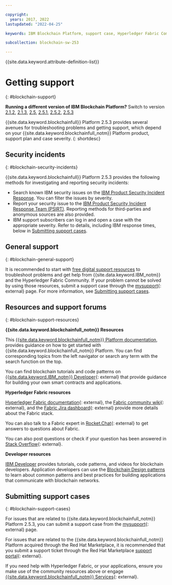 ```yaml
---

copyright:
  years: 2017, 2022
lastupdated: "2022-04-25"

keywords: IBM Blockchain Platform, support case, Hyperledger Fabric Community, Cloud tickets, Rocket Chat, dWAnswers, multicloud

subcollection: blockchain-sw-253

---
```


{{site.data.keyword.attribute-definition-list}}



# Getting support
{: #blockchain-support}

<p>
<strong>Running a different version of IBM Blockchain Platform?</strong> Switch to version
<a href="/docs/blockchain-sw?topic=blockchain-sw-blockchain-support">2.1.2</a>,
<a href="/docs/blockchain-sw-213?topic=blockchain-sw-213-blockchain-support">2.1.3</a>,
<a href="/docs/blockchain-sw-25?topic=blockchain-sw-25-blockchain-support">2.5</a>,
<a href="/docs/blockchain-sw-251?topic=blockchain-sw-251-blockchain-support">2.5.1</a>,
<a href="/docs/blockchain-sw-252?topic=blockchain-sw-252-blockchain-support">2.5.2</a>,
<a href="/docs/blockchain-sw-253?topic=blockchain-sw-253-blockchain-support">2.5.3</a>
</p>


{{site.data.keyword.blockchainfull}} Platform 2.5.3 provides several avenues for troubleshooting problems and getting support, which depend on your   {{site.data.keyword.blockchainfull_notm}} Platform product, support plan and
case severity.
{: shortdesc}


## Security incidents
{: #blockchain-security-incidents}

{{site.data.keyword.blockchainfull}} Platform 2.5.3 provides the following methods for investigating and reporting security incidents:

- Search known IBM security issues on the [IBM Product Security Incident Response](https://www.ibm.com/blogs/psirt/). You can filter the issues by severity.
- Report your security issue to the [IBM Product Security Incident Response Team (PSIRT)](https://www.ibm.com/trust/security-psirt). Reporting methods for third-parties and anonymous sources are also provided.
- IBM support subscribers can log in and open a case with the appropriate severity. Refer to details, including IBM response times, below in [Submitting support cases](/docs/blockchain-sw-253?topic=blockchain-sw-253-blockchain-support#blockchain-support-cases).

## General support
{: #blockchain-general-support}

It is recommended to start with [free digital support resources](/docs/blockchain-sw-253?topic=blockchain-sw-253-blockchain-support#blockchain-support-resources) to troubleshoot problems and get help from {{site.data.keyword.IBM_notm}} and the Hyperledger Fabric Community. If your problem cannot be solved by using those resources, submit a support case through the [mysupport](https://www.ibm.com/mysupport/s/?language=en_US){: external} page. For more information, see [Submitting support cases](/docs/blockchain-sw-253?topic=blockchain-sw-253-blockchain-support#blockchain-support-cases).

## Resources and support forums
{: #blockchain-support-resources}

**{{site.data.keyword.blockchainfull_notm}} Resources**

This [{{site.data.keyword.blockchainfull_notm}} Platform documentation](/docs/blockchain-sw-253?topic=blockchain-sw-253-get-started-console-ocp), provides guidance on how to get started with {{site.data.keyword.blockchainfull_notm}} Platform. You can find corresponding topics from the left navigator or search any term with the search function on the top.

You can find blockchain tutorials and code patterns on [{{site.data.keyword.IBM_notm}} Developer](https://developer.ibm.com/technologies/blockchain/){: external} that provide guidance for building your own smart contracts and applications.

**Hyperledger Fabric resources**  

[Hyperledger Fabric documentation](https://hyperledger-fabric.readthedocs.io/en/release-2.2/){: external}, the [Fabric community wiki](https://wiki.hyperledger.org/display/fabric){: external}, and the [Fabric Jira dashboard](https://jira.hyperledger.org/secure/Dashboard.jspa?selectPageId=10104){: external} provide more details about the Fabric stack.

You can also talk to a Fabric expert in [Rocket.Chat](https://chat.hyperledger.org/channel/fabric){: external} to get answers to questions about Fabric.

You can also post questions or check if your question has been answered in [Stack Overflow](https://stackoverflow.com/questions/tagged/hyperledger-fabric){: external}.

**Developer resources**  

[IBM Developer](https://developer.ibm.com/technologies/blockchain/) provides tutorials, code patterns, and videos for blockchain developers. Application developers can use the [Blockchain Design patterns](https://developer.ibm.com/technologies/blockchain/articles/getting-started-with-blockchain-design-patterns) to learn about common patterns and best practices for building applications that communicate with blockchain networks.

## Submitting support cases
{: #blockchain-support-cases}

For issues that are related to {{site.data.keyword.blockchainfull_notm}} Platform 2.5.3, you can submit a support case from the [mysupport](https://www.ibm.com/support/pages/node/1072956){: external} page.   

For issues that are related to the {{site.data.keyword.blockchainfull_notm}} Platform acquired through the Red Hat Marketplace, it is recommended that you submit a support ticket through the Red Hat Marketplace [support portal](https://marketplace.redhat.com/en-us/support){: external}.

If you need help with Hyperledger Fabric, or your applications, ensure you make use of the community resources above or engage [{{site.data.keyword.blockchainfull_notm}} Services](https://www.ibm.com/blockchain/services){: external}.
